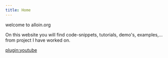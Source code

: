 ```yaml
---
title: Home
---
```


welcome to alloin.org

On this website you will find code-snippets, tutorials, demo's, examples,... from project I have worked on.

[plugin:youtube](https://www.youtube.com/watch?v=hsaXP9f40tw)